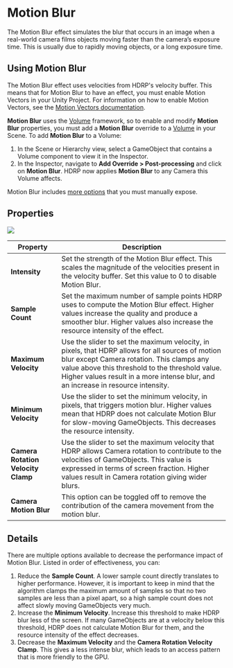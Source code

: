 # Motion Blur

The Motion Blur effect simulates the blur that occurs in an image when a real-world camera films objects moving faster than the camera’s exposure time. This is usually due to rapidly moving objects, or a long exposure time.

## Using Motion Blur

The Motion Blur effect uses velocities from HDRP's velocity buffer. This means that for Motion Blur to have an effect, you must enable Motion Vectors in your Unity Project. For information on how to enable Motion Vectors, see the [Motion Vectors documentation](Motion-Vectors.md).

**Motion Blur** uses the [Volume](Volumes.md) framework, so to enable and modify **Motion Blur** properties, you must add a **Motion Blur** override to a [Volume](Volumes.md) in your Scene. To add **Motion Blur** to a Volume:

1. In the Scene or Hierarchy view, select a GameObject that contains a Volume component to view it in the Inspector.
2. In the Inspector, navigate to **Add Override > Post-processing** and click on **Motion Blur**. HDRP now applies **Motion Blur** to any Camera this Volume affects.

Motion Blur includes [more options](More-Options.md) that you must manually expose.

## Properties

![](Images/Post-processingMotionBlur1.png)

| **Property**                       | **Description**                                              |
| ---------------------------------- | ------------------------------------------------------------ |
| **Intensity**                      | Set the strength of the Motion Blur effect. This scales the magnitude of the velocities present in the velocity buffer. Set this value to 0 to disable Motion Blur. |
| **Sample Count**                   | Set the maximum number of sample points HDRP uses to compute the Motion Blur effect. Higher values increase the quality and produce a smoother blur. Higher values also increase the resource intensity of the effect. |
| **Maximum Velocity**               | Use the slider to set the maximum velocity, in pixels, that HDRP allows for all sources of motion blur except Camera rotation. This clamps any value above this threshold to the threshold value. Higher values result in a more intense blur, and an increase in resource intensity. |
| **Minimum Velocity**               | Use the slider to set the minimum velocity, in pixels, that triggers motion blur. Higher values mean that HDRP does not calculate Motion Blur for slow-moving GameObjects. This decreases the resource intensity. |
| **Camera Rotation Velocity Clamp** | Use the slider to set the maximum velocity that HDRP allows Camera rotation to contribute to the velocities of GameObjects. This value is expressed in terms of screen fraction. Higher values result in Camera rotation giving wider blurs. |
| **Camera Motion Blur**             | This option can be toggled off to remove the contribution of the camera movement from the motion blur. |

## Details

There are multiple options available to decrease the performance impact of Motion Blur. Listed in order of effectiveness, you can: 

1. Reduce the **Sample Count**. A lower sample count directly translates to higher performance. However, it is important to keep in mind that the algorithm clamps the maximum amount of samples so that no two samples are less than a pixel apart, so a high sample count does not affect slowly moving GameObjects very much. 
2. Increase the **Minimum Velocity**. Increase this threshold to make HDRP blur less of the screen. If many GameObjects are at a velocity below this threshold, HDRP does not calculate Motion Blur for them, and the resource intensity of the effect decreases.
3. Decrease the **Maximum Velocity** and the **Camera Rotation Velocity Clamp**. This gives a less intense blur, which leads to an access pattern that is more friendly to the GPU. 

